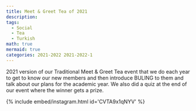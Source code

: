```yaml
---
title: Meet & Greet Tea of 2021
description:
tags:
  - Social
  - Tea
  - Turkish
math: true
mermaid: true
categories: 2021-2022 2021-2022-1
---
```

2021 version of our Traditional Meet & Greet Tea event that we do each year to get to know our new members and then introduce BULING to them and talk about our plans for the academic year. We also did a quiz at the end of our event where the winner gets a prize.

{% include embed/instagram.html id='CVTA9x1qNYV' %}